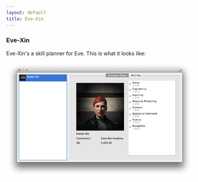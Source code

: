 ```yaml
---
layout: default
title: Eve-Xin
---
```

<h3>
<a name="eve-xin" class="anchor" href="#eve-xin"><span class="octicon octicon-link"></span></a>Eve-Xin</h3>

<p>Eve-Xin's a skill planner for Eve. This is what it looks like:</p>
<img src="images/character_sheet.png"/>
